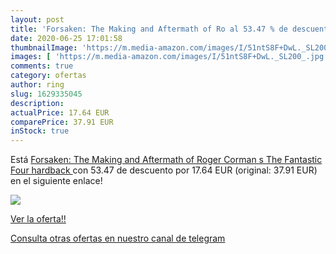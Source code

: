 ```yaml
---
layout: post
title: 'Forsaken: The Making and Aftermath of Ro al 53.47 % de descuento'
date: 2020-06-25 17:01:58
thumbnailImage: 'https://m.media-amazon.com/images/I/51ntS8F+DwL._SL200_.jpg'
images: [ 'https://m.media-amazon.com/images/I/51ntS8F+DwL._SL200_.jpg' ]
comments: true
category: ofertas
author: ring
slug: 1629335045
description:
actualPrice: 17.64 EUR
comparePrice: 37.91 EUR
inStock: true
---
```


Está [Forsaken: The Making and Aftermath of Roger Corman s The Fantastic Four  hardback ](https://www.amazon.com/dp/1629335045/?tag=redken08-20) con 53.47 de descuento por 17.64 EUR (original: 37.91 EUR) en el siguiente enlace!

[![](https://m.media-amazon.com/images/I/51ntS8F+DwL._SL200_.jpg)](https://www.amazon.com/dp/1629335045/?tag=redken08-20)

[Ver la oferta!!](https://www.amazon.com/dp/1629335045/?tag=redken08-20)

[Consulta otras ofertas en nuestro canal de telegram](https://t.me/s/ofertas25)
